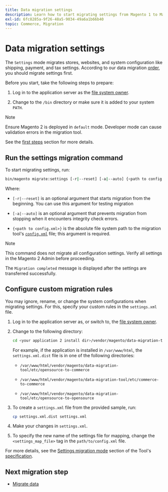 ```yaml
---
title: Data migration settings
description: Learn how to start migrating settings from Magento 1 to Magento 2 with the [!DNL Data Migration Tool].
exl-id: 6fc8285a-9f26-48a5-9034-49a6a1b66b40
topic: Commerce, Migration
---
```

# Data migration settings

The `Settings` mode migrates stores, websites, and system configuration like shipping, payment, and tax settings. According to our data migration [order](overview.md#migration-order), you should migrate settings first.

Before you start, take the following steps to prepare:

1. Log in to the application server as the [file system owner](../../../installation/prerequisites/file-system/overview.md).

1. Change to the `/bin` directory or make sure it is added to your system `PATH`.

>[!NOTE]
>
>Ensure Magento 2 is deployed in `default` mode. Developer mode can cause validation errors in the migration tool.


See the [first steps](overview.md#first-steps) section for more details.

## Run the settings migration command

To start migrating settings, run:

```bash
bin/magento migrate:settings [-r|--reset] [-a|--auto] {<path to config.xml>}
```

Where:

*  `[-r|--reset]` is an optional argument that starts migration from the beginning. You can use this argument for testing migration

*  `[-a|--auto]` is an optional argument that prevents migration from stopping when it encounters integrity check errors.

*  `{<path to config.xml>}` is the absolute file system path to the migration tool's [`config.xml`](../configure.md#configure-migration-in-vendor-folder) file; this argument is required.

>[!NOTE]
>
>This command does not migrate all configuration settings. Verify all settings in the Magento 2 Admin before proceeding.


The `Migration completed` message is displayed after the settings are transferred successfully.

## Configure custom migration rules

You may ignore, rename, or change the system configurations when migrating settings. For this, specify your custom rules in the `settings.xml` file.

1. Log in to the application server as, or switch to, the [file system owner](../../../installation/prerequisites/file-system/overview.md).

1. Change to the following directory:

   ```bash
   cd <your application 2 install dir>/vendor/magento/data-migration-tool/etc/<edition-to-edition>
   ```

   For example, if the application is installed in `/var/www/html`, the `settings.xml.dist` file is in one of the following directories:

   *  `/var/www/html/vendor/magento/data-migration-tool/etc/opensource-to-commerce`

   *  `/var/www/html/vendor/magento/data-migration-tool/etc/commerce-to-commerce`

   *  `/var/www/html/vendor/magento/data-migration-tool/etc/opensource-to-opensource`

1. To create a `settings.xml` file from the provided sample, run:

   ```bash
   cp settings.xml.dist settings.xml
   ```

1. Make your changes in `settings.xml`.

1. To specify the new name of the settings file for mapping, change the `<settings_map_file>` tag in the `path/to/config.xml` file.

For more details, see the [Settings migration mode](../technical-specification.md#settings-migration-mode) section of the Tool's [specification](../technical-specification.md).

## Next migration step

*  [Migrate data](data.md)
